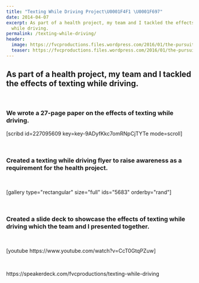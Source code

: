 ```yaml
---
title: "Texting While Driving Project\U0001F4F1 \U0001F697"
date: 2014-04-07
excerpt: As part of a health project, my team and I tackled the effects of texting
  while driving.
permalink: /texting-while-driving/
header:
  image: https://fvcproductions.files.wordpress.com/2016/01/the-pursuit-of-knowledge-14.png
  teaser: https://fvcproductions.files.wordpress.com/2016/01/the-pursuit-of-knowledge-14.png
---
```

<h2>As part of a health project, my team and I tackled the effects of texting while driving.</h2>
<p>&nbsp;</p>
<h3>We wrote a 27-page paper on the effects of texting while driving.</h3>
<p>[scribd id=227095609 key=key-9ADyfKkc7omRNpCjTYTe mode=scroll]</p>
<p>&nbsp;</p>
<h3>Created a texting while driving flyer to raise awareness as a requirement for the health project.</h3>
<p>&nbsp;</p>
<p>[gallery type="rectangular" size="full" ids="5683" orderby="rand"]</p>
<p>&nbsp;</p>
<h3>Created a slide deck to showcase the effects of texting while driving which the team and I presented together.</h3>
<p>&nbsp;</p>
<p>[youtube https://www.youtube.com/watch?v=CcT0GtqPZuw]</p>
<p>&nbsp;</p>
<p>https://speakerdeck.com/fvcproductions/texting-while-driving</p>
